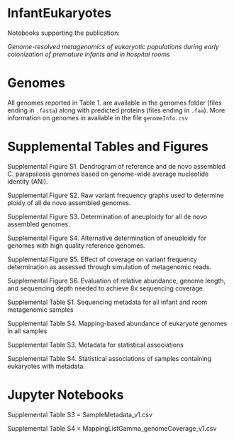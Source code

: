 # InfantEukaryotes
Notebooks supporting the publication: 

*Genome-resolved metagenomics of eukaryotic populations during early colonization of premature infants and in hospital rooms*

# Genomes

All genomes reported in Table 1. are available in the genomes folder (files ending in `.fasta`) along with predicted proteins (files ending in `.faa`). More information on genomes in available in the file `genomeInfo.csv`

# Supplemental Tables and Figures 

Supplemental Figure S1. Dendrogram of reference and de novo assembled C. parapsilosis genomes based on genome-wide average nucleotide identity (ANI). 

Supplemental Figure S2. Raw variant frequency graphs used to determine ploidy of all de novo assembled genomes.

Supplemental Figure S3. Determination of aneuploidy for all de novo assembled genomes.

Supplemental Figure S4. Alternative determination of aneuploidy for genomes with high quality reference genomes.

Supplemental Figure S5. Effect of coverage on variant frequency determination as assessed through simulation of metagenomic reads.

Supplemental Figure S6. Evaluation of relative abundance, genome length, and sequencing depth needed to achieve 8x sequencing coverage.

Supplemental Table S1. Sequencing metadata for all infant and room metagenomic samples

Supplemental Table S4. Mapping-based abundance of eukaryote genomes in all samples

Supplemental Table S3. Metadata for statistical associations 

Supplemental Table S4. Statistical associations of samples containing eukaryotes with metadata.

# Jupyter Notebooks

Supplemental Table S3 = SampleMetadata_v1.csv

Supplemental Table S4 = MappingListGamma_genomeCoverage_v1.csv
